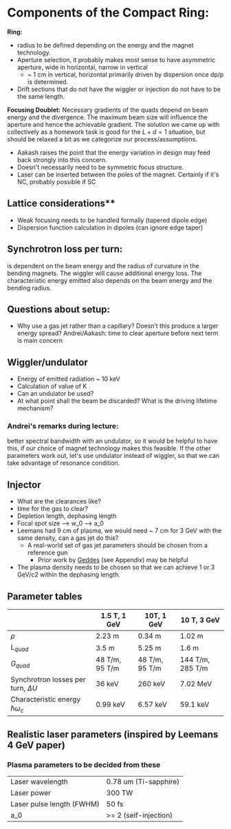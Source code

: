 # Components of the Compact Ring:

**Ring:**
* radius to be defined depending on the energy and the magnet technology.
* Aperture selection, it probably makes most sense to have asymmetric aperture, wide in horizontal, narrow in vertical
  * ~ 1 cm in vertical, horizontal primarily driven by dispersion once dp/p is determined.
* Drift sections that do not have the wiggler or injection do not have to be the same length.

**Focusing Doublet:**
Necessary gradients of the quads depend on beam energy and the divergence. The maximum beam size will influence the aperture and hence the achievable gradient.  The solution we came up with collectively as a homework task is good for the $L + d = 1$ situation, but should be relaxed a bit as we categorize our process/assumptions.  
* Aakash raises the point that the energy variation in design may feed back strongly into this concern.  
* Doesn't necessarily need to be symmetric focus structure.  
* Laser can be inserted between the poles of the magnet.  Certainly if it's NC, probably possible if SC

## Lattice considerations**

* Weak focusing needs to be handled formally (tapered dipole edge)
* Dispersion function calculation in dipoles (can ignore edge taper)

## Synchrotron loss per turn:
is dependent on the beam energy and the radius of curvature in the bending magnets. The wiggler will cause additional energy loss. The characteristic energy emitted also depends on the beam energy and the bending radius.


## Questions about setup:

* Why use a gas jet rather than a capillary? Doesn’t this produce a larger energy spread?
Andrei/Aakash: time to clear aperture before next term is main concern

## Wiggler/undulator
* Energy of emitted radiation ~ 10 keV
* Calculation of value of K
* Can an undulator be used?
* At what point shall the beam be discarded?  What is the driving lifetime mechanism?

### Andrei's remarks during lecture:
better spectral bandwidth with an undulator, so it would be helpful to have this, if our choice of magnet technology makes this feasible.
If the other parameters work out, let's use undulator instead of wiggler, so that we can take advantage of resonance condition.

## Injector
* What are the clearances like?
* time for the gas to clear?
* Depletion length, dephasing length
* Focal spot size --> w_0 --> a_0
* Leemans had 9 cm of plasma, we would need ~ 7 cm for 3 GeV with the same density, can a gas jet do this?
  * A real-world set of gas jet parameters should be chosen from a reference gun
    * Prior work by [Geddes](http://inspirehep.net/record/703962/) (see Appendix) may be helpful
* The plasma density needs to be chosen so that we can achieve 1 or 3 GeV/c2 within the dephasing length.

## Parameter tables
|                                          | 1.5 T, 1 GeV               | 10T, 1 GeV                | 10 T, 3 GeV          |
|------------------------------------------|----------------------------|---------------------------|----------------------|
| $\rho$                                   | 2.23 m                     | 0.34 m                    | 1.02 m               |
| $L_{quad}$                               | 3.5 m                      | 5.25 m                    | 1.6 m                |
| $G_{quad}$                               | 48 T/m, 95 T/m             | 48 T/m, 95 T/m            | 144 T/m, 285 T/m     |
| Synchrotron losses per turn, $\Delta U$  | 36 keV                     | 260 keV                   | 7.02 MeV             |
| Characteristic energy $\hbar \omega_c$   | 0.99 keV                   | 6.57 keV                  | 59.1 keV             |

## Realistic laser parameters (inspired by Leemans 4 GeV paper)
### Plasma parameters to be decided from these
|                                          |                            |
|------------------------------------------|----------------------------|
| Laser wavelength                         | 0.78 um (Ti-sapphire)      |
| Laser power                              | 300 TW                     |
| Laser pulse length (FWHM)                | 50 fs                      |
| a_0                                      | >= 2 (self-injection)      |

